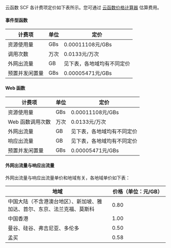 云函数 SCF 各计费项定价如下表所示。您可通过 [云函数价格计算器](https://buy.cloud.tencent.com/price/scf/calculator) 估算费用。

#### 事件型函数

|计费项|单位|定价|
|---|---|---|
|资源使用量|GBs| 0.00011108元/GBs |
|调用次数|万次| 0.0133元/万次|
|外网出流量| GB| 见下表，各地域均有不同定价 |
|预置并发闲置量|GBs| 0.00005471元/GBs|



#### Web 函数 

|计费项|单位|定价|
|---|---|---|
|资源使用量|GBs| 0.00011108元/GBs |
|Web 函数调用次数|万次| 0.0133元/万次|
|外网出流量| GB| 见下表，各地域均有不同定价 |
|响应出流量| GB |见下表，各地域均有不同定价 |
|预置并发闲置量|GBs| 0.00005471元/GBs|




#### 外网出流量与响应出流量
外网出流量与响应出流量单价和地域有关，各地域单价如下表：


<table>
<thead>
<tr>
<th rowspan="2" width="65%">地域</th>
<th colspan="2" style="text-align:center;">价格（单位：元/GB）</th>
</tr>
</thead>
<tbody><tr>
<td>中国大陆（不含港澳台地区）、新加坡、雅加达、首尔、东京、法兰克福、莫斯科</td>
<td>0.80</td>
</tr>
<tr>
<td>中国香港</td>
<td>1.00 </td>
</tr>
<tr>
<td>曼谷、硅谷、弗吉尼亚、多伦多</td>
<td>0.50</td>
</tr>
<tr>
<td>孟买</td>
<td>0.58</td>
</tr>
</tbody></table>
